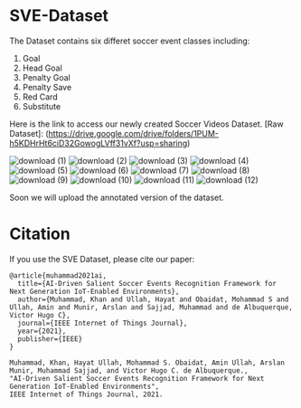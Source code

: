# SVE-Dataset
The Dataset contains six differet soccer event classes including:

1. Goal
2. Head Goal
3. Penalty Goal
4. Penalty Save
5. Red Card
6. Substitute

Here is the link to access our newly created Soccer Videos Dataset.
[Raw Dataset]: (https://drive.google.com/drive/folders/1PUM-h5KDHrHt6ciD32GowogLVff31vXf?usp=sharing)

![download (1)](https://user-images.githubusercontent.com/36618567/177653161-0cb9668e-b23e-4c9f-b609-38dc4ae98d20.gif)
![download (2)](https://user-images.githubusercontent.com/36618567/177653179-f7ea953c-7b82-471a-aa38-17e350c1c479.gif)
![download (3)](https://user-images.githubusercontent.com/36618567/177653072-05093e70-1e62-415e-b540-fdd238eec44a.gif)
![download (4)](https://user-images.githubusercontent.com/36618567/177653195-b153c241-4e6d-42b0-8afa-c13348adf1b0.gif)
![download (5)](https://user-images.githubusercontent.com/36618567/177653209-b8846046-b2ac-4fdc-a98b-127de2c40f29.gif)
![download (6)](https://user-images.githubusercontent.com/36618567/177653220-d9395ce8-2817-4be7-be13-4a6442b2a3ca.gif)
![download (7)](https://user-images.githubusercontent.com/36618567/177653089-b51fc723-cd74-469b-bf1a-b08a56c5d96d.gif)
![download (8)](https://user-images.githubusercontent.com/36618567/177653230-65cea71e-9f2f-4fe2-b679-0af94402b482.gif)
![download (9)](https://user-images.githubusercontent.com/36618567/177653242-7ee95625-d2ec-40c4-bd0f-3ab632c1263b.gif)
![download (10)](https://user-images.githubusercontent.com/36618567/177653595-65a6b91a-ff27-44b5-81a1-8fdad3e974f2.gif)
![download (11)](https://user-images.githubusercontent.com/36618567/177653606-d691af32-df40-4847-a69f-50c887468e80.gif)
![download (12)](https://user-images.githubusercontent.com/36618567/177653611-f6bc24e4-b60c-4c52-b9de-5e4c8c0cfbb8.gif)


Soon we will upload the annotated version of the dataset. 

# Citation
If you use the SVE Dataset, please cite our paper:
```
@article{muhammad2021ai,
  title={AI-Driven Salient Soccer Events Recognition Framework for Next Generation IoT-Enabled Environments},
  author={Muhammad, Khan and Ullah, Hayat and Obaidat, Mohammad S and Ullah, Amin and Munir, Arslan and Sajjad, Muhammad and de Albuquerque, Victor Hugo C},
  journal={IEEE Internet of Things Journal},
  year={2021},
  publisher={IEEE}
}
```
```
Muhammad, Khan, Hayat Ullah, Mohammad S. Obaidat, Amin Ullah, Arslan Munir, Muhammad Sajjad, and Victor Hugo C. de Albuquerque., 
"AI-Driven Salient Soccer Events Recognition Framework for Next Generation IoT-Enabled Environments", 
IEEE Internet of Things Journal, 2021.
```


